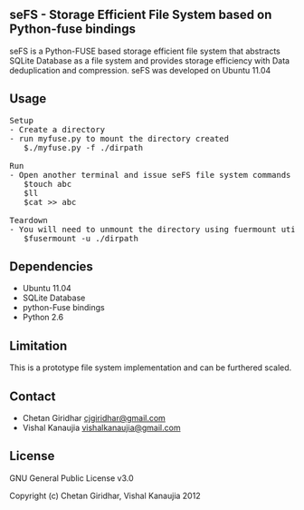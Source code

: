 seFS - Storage Efficient File System based on Python-fuse bindings
--

seFS is a Python-FUSE based storage efficient file system that abstracts SQLite Database as a file system and provides storage efficiency with 
Data deduplication and compression. seFS was developed on Ubuntu 11.04

Usage
--
<pre>
Setup
- Create a directory
- run myfuse.py to mount the directory created
   $./myfuse.py -f ./dirpath

Run
- Open another terminal and issue seFS file system commands
   $touch abc
   $ll
   $cat >> abc

Teardown
- You will need to unmount the directory using fuermount utility
   $fusermount -u ./dirpath
</pre>


Dependencies
--
- Ubuntu 11.04
- SQLite Database
- python-Fuse bindings
- Python 2.6

Limitation
--

This is a prototype file system implementation and can be furthered scaled.

Contact
--
- Chetan Giridhar cjgiridhar@gmail.com
- Vishal Kanaujia vishalkanaujia@gmail.com

License
--
GNU General Public License v3.0

Copyright (c) Chetan Giridhar, Vishal Kanaujia 2012